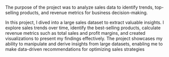 The purpose of the project was to analyze sales data to identify trends, top-selling products, and revenue metrics for 
business decision-making.

In this project, I dived into a large sales dataset to extract valuable insights. I explore sales trends over time, identify the best-selling products, calculate revenue 
metrics such as total sales and profit margins, and created visualizations to present my 
findings effectively. 
The project showcases my ability to manipulate and derive insights 
from large datasets, enabling me to make data-driven recommendations for optimizing 
sales strategies
